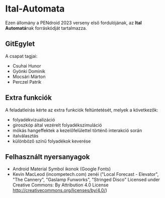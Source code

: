 # Ital-Automata
Ezen állomány a PENdroid 2023 verseny első fordulójának, az **Ital Automatá**nak forráskódját tartalmazza.
## GitEgylet
A csapat tagjai:
- Csuhai Hunor
- Gyönki Dominik
- Mocsári Márton
- Perczel Patrik
## Extra funkciók
A feladatleírás kérte az extra funkciók feltüntetését, melyek a következők:
- folyadékvizualizáció
- giroszkóp által vezérelt folyadékszimuláció
- mókás hangeffektek a kezelőfelülettel történő interakció során
- italválasztás
- különböző színű folyadékok keverése
## Felhasznált nyersanyagok
- Android Material Symbol ikonok (Google Fonts)
- Kevin MacLeod (incompetech.com) zenéi ("Local Forecast - Elevator", "The Cannery", "Gaslamp Funworks", "Stringed Disco" Licensed under Creative Commons: By Attribution 4.0 License http://creativecommons.org/licenses/by/4.0/)
